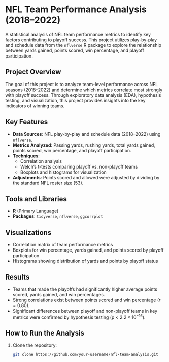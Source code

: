 # NFL Team Performance Analysis (2018–2022)  
A statistical analysis of NFL team performance metrics to identify key factors contributing to playoff success. This project utilizes play-by-play and schedule data from the `nflverse` R package to explore the relationship between yards gained, points scored, win percentage, and playoff participation.  

## Project Overview  
The goal of this project is to analyze team-level performance across NFL seasons (2018–2022) and determine which metrics correlate most strongly with playoff success. Through exploratory data analysis (EDA), hypothesis testing, and visualization, this project provides insights into the key indicators of winning teams.  

## Key Features  
- **Data Sources**: NFL play-by-play and schedule data (2018–2022) using `nflverse`.  
- **Metrics Analyzed**: Passing yards, rushing yards, total yards gained, points scored, win percentage, and playoff participation.  
- **Techniques**:  
  - Correlation analysis  
  - Welch’s t-tests comparing playoff vs. non-playoff teams  
  - Boxplots and histograms for visualization  
- **Adjustments**: Points scored and allowed were adjusted by dividing by the standard NFL roster size (53).  

## Tools and Libraries  
- **R** (Primary Language)  
- **Packages**: `tidyverse`, `nflverse`, `ggcorrplot`  

## Visualizations  
- Correlation matrix of team performance metrics  
- Boxplots for win percentage, yards gained, and points scored by playoff participation  
- Histograms showing distribution of yards and points by playoff status  

## Results  
- Teams that made the playoffs had significantly higher average points scored, yards gained, and win percentages.  
- Strong correlations exist between points scored and win percentage ($r = 0.80$).  
- Significant differences between playoff and non-playoff teams in key metrics were confirmed by hypothesis testing (p < $2.2 \times 10^{-16}$).  

## How to Run the Analysis  
1. Clone the repository:  
   ```bash
   git clone https://github.com/your-username/nfl-team-analysis.git
